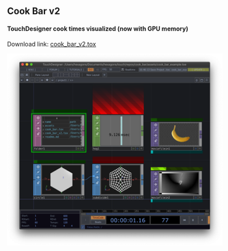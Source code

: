 ## Cook Bar v2
#### TouchDesigner cook times visualized (now with GPU memory)
Download link: [cook_bar_v2.tox](https://github.com/heestand/cook_bar/blob/master/cook_bar_v2.tox?raw=true)

![cook_bar example](https://raw.githubusercontent.com/heestand/cook_bar/master/assets/cook_bar_example.png)
